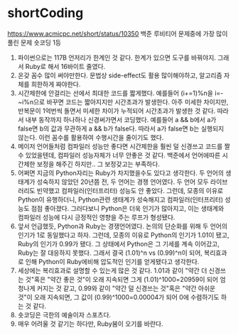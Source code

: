 # shortCoding
https://www.acmicpc.net/short/status/10350
백준 루비티어 문제중에 가장 많이풀린 문제 숏코딩 1등
1. 파이썬으로는 117B 언저리가 한계인 것 같다. 한계가 있으면 도구를 바꿔야지. 그래서 Ruby로 해서 16바이트 줄였다.
2. 온갖 꼼수 많이 써야만한다. 문법상 side-effect도 활용 많이해야하고, 알고리즘 자체를 희한하게 짜야한다.
3. 시간제한에 안걸리는 선에서 최대한 코드를 짧게했다. 예를들어 (i+=1)%n을 i=-~i%n으로 바꾸면 코드는 짧아지지만 시간초과가 발생한다. 아주 미세한 차이지만, 반복문이 1억번씩 돌면서 미세한 차이가 누적되어 시간초과가 발생한 것 같다. 따라서 내부 동작까지 하나하나 신경써가면서 코딩했다. 예를들어 a && b에서 a가 false면 b의 값과 무관하게 a && b가 false다. 따라서 a가 false면 b는 실행되지 않는다. 이런 꼼수를 활용하여 수행시간을 줄이기도 했다.
4. 메이저 언어들처럼 컴파일러 성능만 좋다면 시간제한을 훨씬 덜 신경쓰고 코드를 짤 수 있었을텐데, 컴파일러 성능자체가 너무 안좋은 것 같다. 백준에서 언어에따른 시간제한 보정을 해주긴 하지만.. 그 보정갖고는 부족하다.
5. 어쩌면 지금의 Python자리는 Ruby가 차지했을수도 있다고 생각한다. 두 언어의 생태계가 성숙하지 않았던 20년쯤 전, 두 언어는 경쟁 언어였다. 두 언어 모두 라이브러리도 빈약했고 컴파일러(인터프리터) 성능도 안 좋았다. 그런데, 모종의 이유로 Python이 유행하더니, Python관련 생태계가 성숙해지고 컴파일러(인터프리터) 성능도 점점 좋아졌다. 그러다보니 Python은 더욱 인기가 많아지고, 이는 생태계와 컴파일러 성능에 다시 긍정적인 영향을 주는 루프가 형성됐다.
6. 앞서 언급했듯, Python과 Ruby는 경쟁언어였다. 논의의 단순화를 위해 두 언어의 인기가 1로 동일했다고 하자. 그런데, 모종의 이유로 Python의 인기가 1.01이 됐고, Ruby의 인기가 0.99가 됐다. 그 상태에서 Python은 그 기세를 계속 이어갔고, Ruby는 잘 대응하지 못했다. 그래서 결국 (1.01)^n vs (0.99)^n이 되어, 복리효과로 인해 Python이 Ruby에비해 압도적인 인기를 얻게됐다고 생각한다.
7. 세상에는 복리효과로 설명할 수 있는게 많은 것 같다. 1.01과 같이 "약간 더 신경쓰는 것"혹은 "약간 좋은 것"이 오래 지속되면 그게 (1.01)^1000=20959이 되어 엄청나게 커지는 것 같고, 0.99와 같이 "약간 덜 신경쓰는 것"혹은 "약간 아쉬운 것"이 오래 지속되면, 그 값이 (0.99)^1000=0.00004가 되어 0에 수렴하기도 하는 것 같다.
8. 숏코딩은 극한의 예술이자 스포츠다.
9. 매우 어려울 것 같기는 하다만, Ruby붐이 오기를 바란다.
